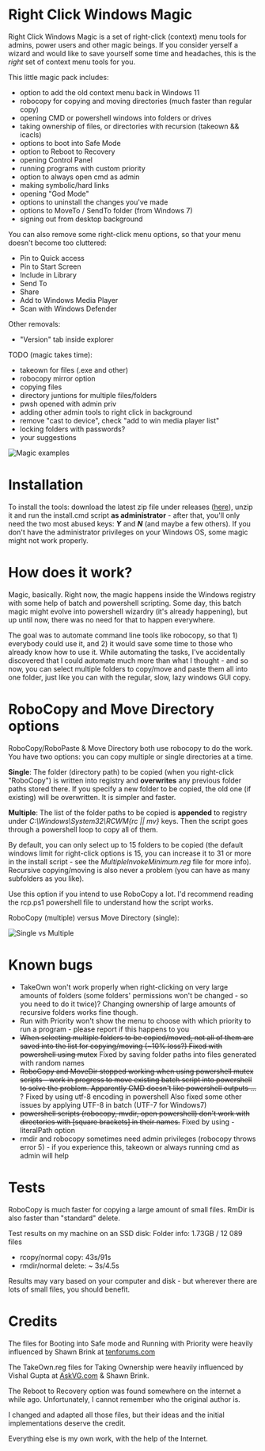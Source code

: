 # Right Click Windows Magic


Right Click Windows Magic is a set of right-click (context) menu tools for admins, power users and other magic beings. If you consider yerself a wizard and would like to save yourself some time and headaches, this is the *right* set of context menu tools for you.

This little magic pack includes:
- option to add the old context menu back in Windows 11
- robocopy for copying and moving directories (much faster than regular copy)
- opening CMD or powershell windows into folders or drives
- taking ownership of files, or directories with recursion (takeown && icacls)
- options to boot into Safe Mode
- option to Reboot to Recovery
- opening Control Panel
- running programs with custom priority
- option to always open cmd as admin
- making symbolic/hard links
- opening "God Mode"
- options to uninstall the changes you've made
- options to MoveTo / SendTo folder (from Windows 7)
- signing out from desktop background

You can also remove some right-click menu options, so that your menu doesn't become too cluttered:
- Pin to Quick access
- Pin to Start Screen
- Include in Library
- Send To
- Share
- Add to Windows Media Player
- Scan with Windows Defender

Other removals:
- "Version" tab inside explorer


TODO (magic takes time):
- takeown for files (.exe and other)
- robocopy mirror option
- copying files
- directory juntions for multiple files/folders
- pwsh opened with admin priv
- adding other admin tools to right click in background
- remove "cast to device", check "add to win media player list"
- locking folders with passwords?
- your suggestions

![Magic examples](img/RCWM.gif)


# Installation


To install the tools: download the latest zip file under releases ([here](https://github.com/GChuf/RCWM/releases/latest)), unzip it and run the install.cmd script __as administrator__ - after that, you'll only need the two most abused keys: __*Y*__ and __*N*__ (and maybe a few others).
If you don't have the administrator privileges on your Windows OS, some magic might not work properly.


# How does it work?

Magic, basically. Right now, the magic happens inside the Windows registry with some help of batch and powershell scripting. Some day, this batch magic might evolve into powershell wizardry (it's already happening), but up until now, there was no need for that to happen everywhere.

The goal was to automate command line tools like robocopy, so that 1) everybody could use it, and 2) it would save some time to those who already know how to use it. While automating the tasks, I've accidentally discovered that I could automate much more than what I thought - and so now, you can select multiple folders to copy/move and paste them all into one folder, just like you can with the regular, slow, lazy windows GUI copy.


# RoboCopy and Move Directory options

RoboCopy/RoboPaste & Move Directory both use robocopy to do the work. 
You have two options: you can copy multiple or single directories at a time.

__Single__:
The folder (directory path) to be copied (when you right-click "RoboCopy") is written into registry and __overwrites__ any previous folder paths stored there. If you specify a new folder to be copied, the old one (if existing) will be overwritten. It is simpler and faster.

__Multiple__:
The list of the folder paths to be copied is __appended__ to registry under *C:\Windows\System32\RCWM\{rc || mv}* keys. Then the script goes through a powershell loop to copy all of them.

By default, you can only select up to 15 folders to be copied (the default windows limit for right-click options is 15, you can increase it to 31 or more in the install script - see the *MultipleInvokeMinimum.reg* file for more info). Recursive copying/moving is also never a problem (you can have as many subfolders as you like).

Use this option if you intend to use RoboCopy a lot. I'd recommend reading the rcp.ps1 powershell file to understand how the script works.


RoboCopy (multiple) versus Move Directory (single):

![Single vs Multiple](img/sm.gif)

# Known bugs

- TakeOwn won't work properly when right-clicking on very large amounts of folders (some folders' permissions won't be changed - so you need to do it twice)?
Changing ownership of large amounts of recursive folders works fine though.
- Run with Priority won't show the menu to choose with which priority to run a program - please report if this happens to you
- <del>When selecting multiple folders to be copied/moved, not all of them are saved into the list for copying/moving (~10% loss?)
Fixed with powershell using mutex</del>
Fixed by saving folder paths into files generated with random names
- <del>RoboCopy and MoveDir stopped working when using powershell mutex scripts - work in progress to move existing batch script into powershell to solve the problem. Apparently CMD doesn't like powershell outputs ... </del>?
Fixed by using utf-8 encoding in powershell
Also fixed some other issues by applying UTF-8 in batch (UTF-7 for Windows7)
- <del>powershell scripts (robocopy, mvdir, open powershell) don't work with directories with \[square brackets\] in their names.</del>
Fixed by using -literalPath option
- rmdir and robocopy sometimes need admin privileges (robocopy throws error 5) - if you experience this, takeown or always running cmd as admin will help
  
# Tests
RoboCopy is much faster for copying a large amount of small files.
RmDir is also faster than "standard" delete.


Test results on my machine on an SSD disk:
Folder info: 1.73GB / 12 089 files
- rcopy/normal copy: 43s/91s
- rmdir/normal delete: ~ 3s/4.5s

Results may vary based on your computer and disk - but wherever there are lots of small files, you should benefit.


# Credits

The files for Booting into Safe mode and Running with Priority were heavily influenced by Shawn Brink at [tenforums.com](https://www.tenforums.com/tutorials/1977-windows-10-tutorial-index.html)

The TakeOwn.reg files for Taking Ownership were heavily influenced by Vishal Gupta at [AskVG.com](https://www.askvg.com/) & Shawn Brink.

The Reboot to Recovery option was found somewhere on the internet a while ago. Unfortunately, I cannot remember who the original author is.

I changed and adapted all those files, but their ideas and the initial implementations deserve the credit.

Everything else is my own work, with the help of the Internet.
